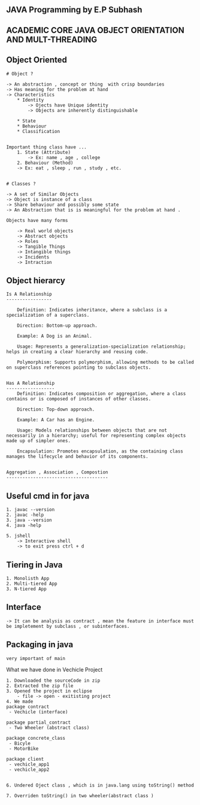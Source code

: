 JAVA Programming by E.P Subhash
------------------------------- 

ACADEMIC CORE JAVA OBJECT ORIENTATION AND MULT-THREADING
--------------------------------------------------------

Object Oriented 
---------------

    # Object ? 

    -> An abstraction , concept or thing  with crisp boundaries 
    -> Has meaning for the problem at hand 
    -> Characteristics
        * Identity
            -> Ojects have Unique identity
            -> Objects are inherently distinguishable 

        * State
        * Behaviour
        * Classification


    Important thing class have ... 
        1. State (Attribute)
            -> Ex: name , age , college 
        2. Behaviour (Method)
        -> Ex: eat , sleep , run , study , etc.


    # Classes ?

    -> A set of Similar Objects 
    -> Object is instance of a class 
    -> Share behaviour and possibly some state 
    -> An Abstraction that is is meaningful for the problem at hand .

    Objects have many forms 

        -> Real world objects
        -> Abstract objects
        -> Roles 
        -> Tangible Things 
        -> Intangible things
        -> Incidents 
        -> Intraction 


Object hierarcy
----------------

    Is A Relationship
    -----------------

        Definition: Indicates inheritance, where a subclass is a specialization of a superclass.

        Direction: Bottom-up approach.

        Example: A Dog is an Animal.

        Usage: Represents a generalization-specialization relationship; helps in creating a clear hierarchy and reusing code.

        Polymorphism: Supports polymorphism, allowing methods to be called on superclass references pointing to subclass objects.


    Has A Relationship
    ------------------
        Definition: Indicates composition or aggregation, where a class contains or is composed of instances of other classes.

        Direction: Top-down approach.

        Example: A Car has an Engine.

        Usage: Models relationships between objects that are not necessarily in a hierarchy; useful for representing complex objects made up of simpler ones.

        Encapsulation: Promotes encapsulation, as the containing class manages the lifecycle and behavior of its components.


    Aggregation , Association , Compostion 
    --------------------------------------


Useful cmd in for java 
------------------------

    1. javac --version 
    2. javac -help
    3. java --version 
    4. java -help

    5. jshell 
        -> Interactive shell
        -> to exit press ctrl + d



Tiering in Java 
----------------

    1. Monolisth App
    2. Multi-tiered App
    3. N-tiered App

        

Interface 
---------

    -> It can be analysis as contract , mean the feature in interface must be impletement by subclass , or subinterfaces.


Packaging in java 
-----------------

    very important of main

What we have done in Vechicle Project 

    1. Downloaded the sourceCode in zip 
    2. Extracted the zip file
    3. Opened the project in eclipse
        - file -> open - exitisting project 
    4. We made 
    package contract 
     - Vechicle (interface)

    package partial_contract
     - Two Wheeler (abstract class)

    package concrete_class 
     - Bicyle 
     - MotorBike

    package client 
     - vechicle_app1 
     - vechicle_app2


    6. Undered Oject class , which is in java.lang using toString() method 

    7. Overriden toString() in two wheeler(abstract class )




